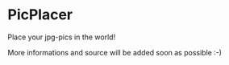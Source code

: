 # PicPlacer
Place your jpg-pics in the world!

More informations and source will be added soon as possible :-)
